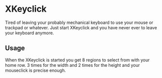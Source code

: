 # XKeyclick

Tired of leaving your probably mechanical keyboard to use your mouse
or trackpad or whatever. Just start XKeyclick and you have never ever
to leave your keyboard anymore.

## Usage

When the XKeyclick is started you get 8 regions to select from with
your home row. 3 times for the width and 2 times for the height and
your mouseclick is precise enough.
